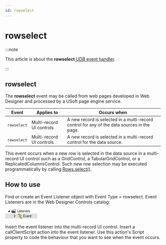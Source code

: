 ```yaml
---
id: rowselect
---
```


# rowselect




:::note

This article is about the **rowselect**[ UDB event handler](/Web_and_app_UIs/UDB_Events).

:::

## **rowselect**

The **rowselect** event may be called from web pages developed in Web Designer and processed by a USoft page engine service.

|**Event**|**Applies to**|**Occurs when**|
|--------|--------|--------|
|`rowselect`|Multi-record UI controls|A new record is selected in a multi-record control for any of the data sources in the page.|
|`rowselect`|Multi-record UI controls|A new record is selected in a multi-record control for the data source.|



This event occurs when a new row is selected in the data source in a multi-record UI control such as a GridControl, a TabularGridControl, or a ReplicatedColumnsControl. Such new row selection may be executed programmatically by calling [Rows.select()](/Web_and_app_UIs/UDB_Rows/Rowsselect.md).

## How to use

Find or create an Event Listener object with Event Type = rowselect. Event Listeners are in the Web Designer Controls catalog:

![](./assets/ff8672be-ff07-426e-ba7e-0ecf37444b63.png)

Insert the event listener into the multi-record UI control. Insert a callClientScript action into the event listener. Use this action's Script property to code the behaviour that you want to see when the event occurs.